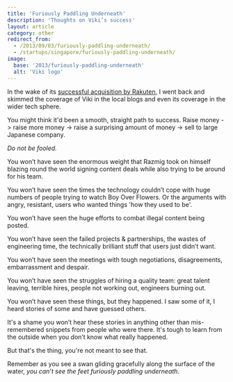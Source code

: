 ```yaml
---
title: 'Furiously Paddling Underneath'
description: 'Thoughts on Viki’s success'
layout: article
category: other
redirect_from:
  - /2013/09/03/furiously-paddling-underneath/
  - /startups/singapore/furiously-paddling-underneath/
image:
  base: '2013/furiously-paddling-underneath'
  alt: 'Viki logo'
---
```


In the wake of its [successful acquisition by Rakuten](http://sgentrepreneurs.com/2013/09/02/rakuten-acquires-streaming-video-site-viki-for-reported-usd-200m/), I went back and skimmed the coverage of Viki in the local blogs and even its coverage in the wider tech sphere.

You might think it'd been a smooth, straight path to success. Raise money -> raise more money -> raise a surprising amount of money -> sell to large Japanese company.

_Do not be fooled._

You won’t have seen the enormous weight that Razmig took on himself blazing round the world signing content deals while also trying to be around for his team.

You won’t have seen the times the technology couldn’t cope with huge numbers of people trying to watch Boy Over Flowers. Or the arguments with angry, resistant, users who wanted things 'how they used to be'.

You won’t have seen the huge efforts to combat illegal content being posted.

You won’t have seen the failed projects & partnerships, the wastes of engineering time, the technically brilliant stuff that users just didn’t want.

You won’t have seen the meetings with tough negotiations, disagreements, embarrassment and despair.

You won’t have seen the struggles of hiring a quality team: great talent leaving, terrible hires, people not working out, engineers burning out.

You won’t have seen these things, but they happened. I saw some of it, I heard stories of some and have guessed others.

It's a shame you won’t hear these stories in anything other than mis-remembered snippets from people who were there. It's tough to learn from the outside when you don’t know what really happened.

But that's the thing, you're not meant to see that.

Remember as you see a swan gliding gracefully along the surface of the water, _you can’t see the feet furiously paddling underneath_.
